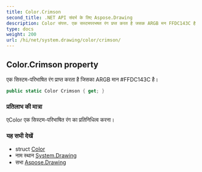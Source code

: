 ```yaml
---
title: Color.Crimson
second_title: .NET API संदर्भ के लिए Aspose.Drawing
description: Color संपत्त. एक सस्टमपरभषत रंग प्रप्त करत है जसक ARGB मन FFDC143C है
type: docs
weight: 200
url: /hi/net/system.drawing/color/crimson/
---
```

## Color.Crimson property

एक सिस्टम-परिभाषित रंग प्राप्त करता है जिसका ARGB मान #FFDC143C है।

```csharp
public static Color Crimson { get; }
```

### प्रतिलाभ की मात्रा

एColor एक सिस्टम-परिभाषित रंग का प्रतिनिधित्व करना।

### यह सभी देखें

* struct [Color](../)
* नाम स्थान [System.Drawing](../../color/)
* सभा [Aspose.Drawing](../../../)


